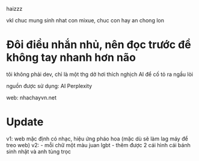 haizzz

vkl chuc mung sinh nhat con mixue, chuc con hay an chong lon

<h1>Đôi điều nhắn nhủ, nên đọc trước để không tay nhanh hơn não</h1>
tôi không phải dev, chỉ là một thg dở hơi thích nghịch AI để cố tỏ ra ngầu lòi

nguồn được sử dụng:
AI Perplexity

web: nhachayvn.net
<h1>Update</h1>
v1: web mặc định có nhạc, hiệu ứng pháo hoa (mặc dù sẽ làm lag máy để treo web)
v2:
- mỗi chữ một màu juan lgbt
- thêm được 2 cái hình cái bánh sinh nhật và anh tùng trọc
